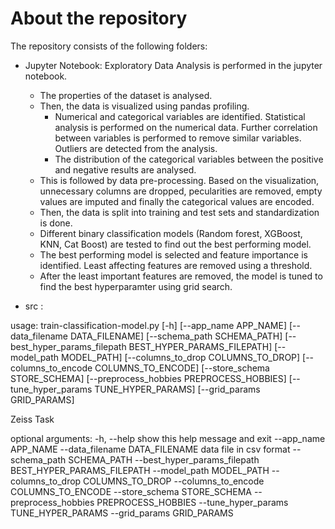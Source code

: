 # About the repository

The repository consists of the following folders:

* Jupyter Notebook: Exploratory Data Analysis is performed in the jupyter notebook.
    * The properties of the dataset is analysed. 
    * Then, the data is visualized using pandas profiling.
        *  Numerical and categorical variables are identified. Statistical analysis is performed on the numerical data. Further correlation between variables is performed to remove similar variables. Outliers are detected from the analysis. 
        * The distribution of the categorical variables between the  positive and negative results are analysed.  
    * This is followed by data pre-processing. Based on the visualization, unnecessary columns are dropped, pecularities are removed, empty values are imputed and finally the categorical values are encoded.
    * Then, the data is split into training and test sets and standardization is done.
    * Different binary classification models (Random forest, XGBoost, KNN, Cat Boost) are tested to find out the best performing model. 
    * The best performing model is selected and feature importance is identified. Least affecting features are removed using a threshold.
    * After the least important features are removed, the model is tuned to find the best hyperparamter using grid search.

* src : 



usage: train-classification-model.py [-h] [--app_name APP_NAME]
                                     [--data_filename DATA_FILENAME]
                                     [--schema_path SCHEMA_PATH]
                                     [--best_hyper_params_filepath BEST_HYPER_PARAMS_FILEPATH]
                                     [--model_path MODEL_PATH]
                                     [--columns_to_drop COLUMNS_TO_DROP]
                                     [--columns_to_encode COLUMNS_TO_ENCODE]
                                     [--store_schema STORE_SCHEMA]
                                     [--preprocess_hobbies PREPROCESS_HOBBIES]
                                     [--tune_hyper_params TUNE_HYPER_PARAMS]
                                     [--grid_params GRID_PARAMS]

Zeiss Task



optional arguments:
  -h, --help            show this help message and exit
  --app_name APP_NAME
  --data_filename DATA_FILENAME
                        data file in csv format
  --schema_path SCHEMA_PATH
  --best_hyper_params_filepath BEST_HYPER_PARAMS_FILEPATH
  --model_path MODEL_PATH
  --columns_to_drop COLUMNS_TO_DROP
  --columns_to_encode COLUMNS_TO_ENCODE
  --store_schema STORE_SCHEMA
  --preprocess_hobbies PREPROCESS_HOBBIES
  --tune_hyper_params TUNE_HYPER_PARAMS
  --grid_params GRID_PARAMS